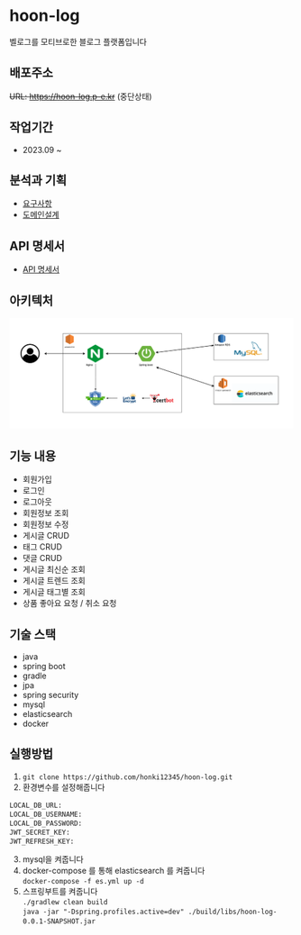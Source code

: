 # hoon-log
벨로그를 모티브로한 블로그 플랫폼입니다

## 배포주소
~~URL: https://hoon-log.p-e.kr~~ (중단상태)

## 작업기간
- 2023.09 ~ 

## 분석과 기획
- [요구사항](https://aware-perfume-e8c.notion.site/d9124c6554ed4684ba5230c0f8f7539d?pvs=4)
- [도메인설계](https://aware-perfume-e8c.notion.site/d9124c6554ed4684ba5230c0f8f7539d?pvs=4)

## API 명세서

- [API 명세서](https://documenter.getpostman.com/view/28969068/2s9YXk214n)

## 아키텍처

![아키텍처](./document/architecturedrawio.png)

## 기능 내용

- 회원가입
- 로그인
- 로그아웃
- 회원정보 조회
- 회원정보 수정
- 게시글 CRUD
- 태그 CRUD
- 댓글 CRUD
- 게시글 최신순 조회
- 게시글 트렌드 조회
- 게시글 태그별 조회
- 상품 좋아요 요청 / 취소 요청

## 기술 스택

- java
- spring boot
- gradle
- jpa
- spring security
- mysql
- elasticsearch
- docker

## 실행방법

1. `git clone https://github.com/honki12345/hoon-log.git`
2. 환경변수를 설정해줍니다  
  ```
LOCAL_DB_URL: 
LOCAL_DB_USERNAME: 
LOCAL_DB_PASSWORD: 
JWT_SECRET_KEY: 
JWT_REFRESH_KEY:
  ```
3. mysql을 켜줍니다
4. docker-compose 를 통해 elasticsearch 를 켜줍니다  
`docker-compose -f es.yml up -d`
5. 스프링부트를 켜줍니다  
  `./gradlew clean build`  
  `java -jar "-Dspring.profiles.active=dev" ./build/libs/hoon-log-0.0.1-SNAPSHOT.jar`